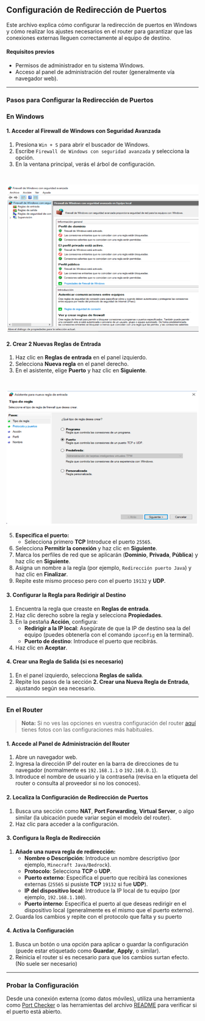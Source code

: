 ## Configuración de Redirección de Puertos

Este archivo explica cómo configurar la redirección de puertos en Windows y cómo realizar los ajustes necesarios en el router para garantizar que las conexiones externas lleguen correctamente al equipo de destino.

#### **Requisitos previos**
- Permisos de administrador en tu sistema Windows.
- Acceso al panel de administración del router (generalmente vía navegador web).

---

### **Pasos para Configurar la Redirección de Puertos**

### **En Windows**

#### **1. Acceder al Firewall de Windows con Seguridad Avanzada**
1. Presiona `Win + S` para abrir el buscador de Windows.
2. Escribe `Firewall de Windows con seguridad avanzada` y selecciona la opción.
3. En la ventana principal, verás el árbol de configuración.
<br>

![Firewall](reglas-firewall.png)

#### **2. Crear 2 Nuevas Reglas de Entrada**
1. Haz clic en **Reglas de entrada** en el panel izquierdo.
2. Selecciona **Nueva regla** en el panel derecho.
3. En el asistente, elige **Puerto** y haz clic en **Siguiente**.

<br>

![Puerto](reglas-firewall-2.png)

5. **Especifica el puerto:**
   - Selecciona primero **TCP**
    Introduce el puerto `25565`.
6. Selecciona **Permitir la conexión** y haz clic en **Siguiente**.
7. Marca los perfiles de red que se aplicarán (**Dominio**, **Privada**, **Pública**) y haz clic en **Siguiente**.
8. Asigna un nombre a la regla (por ejemplo, `Redirección puerto Java`) y haz clic en **Finalizar**.
9. Repite este mismo proceso pero con el puerto `19132` y **UDP**.


#### **3. Configurar la Regla para Redirigir al Destino**
1. Encuentra la regla que creaste en **Reglas de entrada**.
2. Haz clic derecho sobre la regla y selecciona **Propiedades**.
3. En la pestaña **Acción**, configura:
   - **Redirigir a la IP local**: Asegúrate de que la IP de destino sea la del equipo (puedes obtenerla con el comando `ipconfig` en la terminal).
   - **Puerto de destino**: Introduce el puerto que recibirás.
4. Haz clic en **Aceptar**.

#### **4. Crear una Regla de Salida (si es necesario)**
1. En el panel izquierdo, selecciona **Reglas de salida**.
2. Repite los pasos de la sección **2. Crear una Nueva Regla de Entrada**, ajustando según sea necesario.

---

### **En el Router**

> **Nota:** Si no ves las opciones en vuestra configuración del router [aquí](/port-redirect) tienes fotos con las configuraciones más habituales.

#### **1. Accede al Panel de Administración del Router**
1. Abre un navegador web.
2. Ingresa la dirección IP del router en la barra de direcciones de tu navegador (normalmente es `192.168.1.1` o `192.168.0.1`).
3. Introduce el nombre de usuario y la contraseña (revisa en la etiqueta del router o consulta al proveedor si no los conoces).

#### **2. Localiza la Configuración de Redirección de Puertos**
1. Busca una sección como **NAT**, **Port Forwarding**, **Virtual Server**, o algo similar (la ubicación puede variar según el modelo del router).
2. Haz clic para acceder a la configuración.

#### **3. Configura la Regla de Redirección**
1. **Añade una nueva regla de redirección:**
   - **Nombre o Descripción**: Introduce un nombre descriptivo (por ejemplo, `Minecraft Java/Bedrock`).
   - **Protocolo**: Selecciona **TCP** o **UDP**.
   - **Puerto externo**: Especifica el puerto que recibirá las conexiones externas (`25565` si pusiste **TCP** `19132` si fue **UDP**).
   - **IP del dispositivo local**: Introduce la IP local de tu equipo (por ejemplo, `192.168.1.100`).
   - **Puerto interno**: Especifica el puerto al que deseas redirigir en el dispositivo local (generalmente es el mismo que el puerto externo).
2. Guarda los cambios y repite con el protocolo que falta y su puerto

#### **4. Activa la Configuración**
1. Busca un botón o una opción para aplicar o guardar la configuración (puede estar etiquetado como **Guardar**, **Apply**, o similar).
2. Reinicia el router si es necesario para que los cambios surtan efecto. (No suele ser necesario)

---

### **Probar la Configuración**
Desde una conexión externa (como datos móviles), utiliza una herramienta como [Port Checker](https://www.yougetsignal.com/tools/open-ports/) o las herramientas del archivo [README](/README.md) para verificar si el puerto está abierto.
